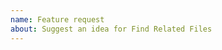 ```yaml
---
name: Feature request
about: Suggest an idea for Find Related Files
---
```


<!-- Please search existing issues to avoid creating duplicates. -->

<!-- Describe the feature you'd like. -->
